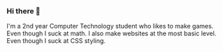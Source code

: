 ### Hi there 👋
I'm a 2nd year Computer Technology student who likes to make games. Even though I suck at math. I also make websites at the most basic level. Even though I suck at CSS styling.

<!--
**marsmccrann04/marsmccrann04** is a ✨ _special_ ✨ repository because its `README.md` (this file) appears on your GitHub profile.

Here are some ideas to get you started:

- 🔭 I’m currently working on ...
- 🌱 I’m currently learning ...
- 👯 I’m looking to collaborate on ...
- 🤔 I’m looking for help with ...
- 💬 Ask me about ...
- 📫 How to reach me: ...
- 😄 Pronouns: ...
- ⚡ Fun fact: ...
-->
